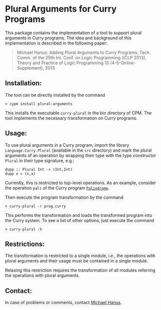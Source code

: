 Plural Arguments for Curry Programs
===================================

This package contains the implementation of a tool
to support plural arguments in Curry programs.
The idea and background of this implementation is
described in the following paper:

> Michael Hanus: Adding Plural Arguments to Curry Programs,
> Tech. Comm. of the 29th Int. Conf. on Logic Programming (ICLP 2013),
> Theory and Practice of Logic Programming 13 (4-5-Online-Supplement), 2013 


Installation:
-------------

The tool can be directly installed by the command

    > cypm install plural-arguments

This installs the executable `curry-plural` in the bin directory of CPM.
The tool implements the necessary transformation on Curry programs.


Usage:
------

To use plural arguments in a Curry program,
import the library `Language.Curry.Plural` (available in the `src` directory)
and mark the plural arguments of an operation by wrapping
their type with the type constructor `Plural` in their
type signature, e.g.:

    dupp :: Plural Int -> (Int,Int)
    dupp x = (x,x)

Currently, this is restricted to top-level
operations. As an example, consider the operation `pali`
of the Curry program [`Palindrome`](examples/Palindrome.curry).

Then execute the program transformation by the command

    > curry-plural -r prog.curry

This performs the transformation and loads the transformed
program into the Curry system. To see a list of
other options, just execute the command

    > curry-plural -h


Restrictions:
-------------

The transformation is restricted to a single module, i.e.,
the operations with plural arguments and their usage
must be contained in a single module.

Relaxing this restriction requires the transformation of
all modules referring the operations with plural arguments.


Contact:
--------

In case of problems or comments, contact
[Michael Hanus](http://www.michaelhanus.de/).
